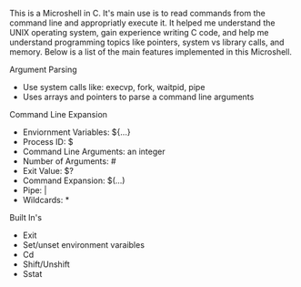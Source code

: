 This is a Microshell in C. It's main use is to read commands from the command line and appropriatly execute it. It helped me understand the UNIX operating system, gain experience writing C code, and help me understand programming topics like pointers, system vs library calls, and memory. Below is a list of the main features implemented in this Microshell.


Argument Parsing
* Use system calls like: execvp, fork, waitpid, pipe
* Uses arrays and pointers to parse a command line arguments

Command Line Expansion
* Enviornment Variables: ${...}
* Process ID: $
* Command Line Arguments: an integer
* Number of Arguments: #
* Exit Value: $?
* Command Expansion: $(...)
* Pipe: |
* Wildcards: *

Built In's
* Exit
* Set/unset environment varaibles
* Cd
* Shift/Unshift
* Sstat
